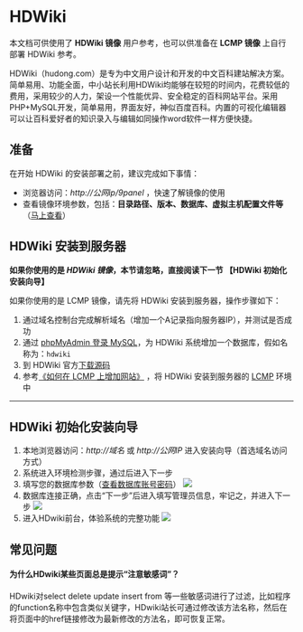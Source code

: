 # HDWiki

本文档可供使用了 **HDWiki 镜像** 用户参考，也可以供准备在 **LCMP 镜像** 上自行部署 HDWiki 参考。

HDWiki（hudong.com）是专为中文用户设计和开发的中文百科建站解决方案。简单易用、功能全面，中小站长利用HDWiki均能够在较短的时间内，花费较低的费用，采用较少的人力，架设一个性能优异、安全稳定的百科网站平台。采用PHP+MySQL开发，简单易用，界面友好，神似百度百科。内置的可视化编辑器可以让百科爱好者的知识录入与编辑如同操作word软件一样方便快捷。

## 准备

在开始 HDWiki 的安装部署之前，建议完成如下事情：

* 浏览器访问：*http://公网ip/9panel* ，快速了解镜像的使用
* 查看镜像环境参数，包括：**目录路径、版本、数据库、虚拟主机配置文件等** （[马上查看](https://support.websoft9.com/docs/lcmp/zh/stack-components.html)）

## HDWiki 安装到服务器

**如果你使用的是 *HDWiki 镜像*，本节请忽略，直接阅读下一节 【HDWiki 初始化安装向导】**

如果你使用的是 LCMP 镜像，请先将 HDWiki 安装到服务器，操作步骤如下：

1. 通过域名控制台完成解析域名（增加一个A记录指向服务器IP），并测试是否成功
2. 通过 [phpMyAdmin 登录 MySQL](https://support.websoft9.com/docs/lcmp/zh/admin-mysql.html)，为 HDWiki 系统增加一个数据库，假如名称为：`hdwiki`
3. 到 HDWiki 官方[下载源码](http://kaiyuan.hudong.com/)
4. 参考[《如何在 LCMP 上增加网站》](https://support.websoft9.com/docs/lcmp/zh/solution-deployment.html#安装第二个网站) ，将 HDWiki 安装到服务器的 [LCMP](https://support.websoft9.com/docs/lcmp/zh/) 环境中

---

## HDWiki 初始化安装向导

1. 本地浏览器访问：*http://域名* 或 *http://公网IP* 进入安装向导（首选域名访问方式）
2. 系统进入环境检测步骤，通过后进入下一步
3. 填写您的数据库参数（[查看数据库账号密码](https://support.websoft9.com/docs/lcmp/zh/stack-accounts.html)）
   ![](https://libs.websoft9.com/Websoft9/DocsPicture/zh/hdwiki/hdwiki-install-setpw-websoft9.png)
4. 数据库连接正确，点击“下一步”后进入填写管理员信息，牢记之，并进入下一步
   ![](https://libs.websoft9.com/Websoft9/DocsPicture/zh/hdwiki/hdwiki-install-setadmin-websoft9.png)
5. 进入HDwiki前台，体验系统的完整功能
   ![](https://libs.websoft9.com/Websoft9/DocsPicture/zh/hdwiki/hdwiki-install-frontpage-websoft9.png)

## 常见问题

#### 为什么HDwiki某些页面总是提示“注意敏感词”？

HDwiki对select delete update insert from 等一些敏感词进行了过滤，比如程序的function名称中包含类似关键字，HDwiki站长可通过修改该方法名称，然后在将页面中的href链接修改为最新修改的方法名，即可恢复正常。